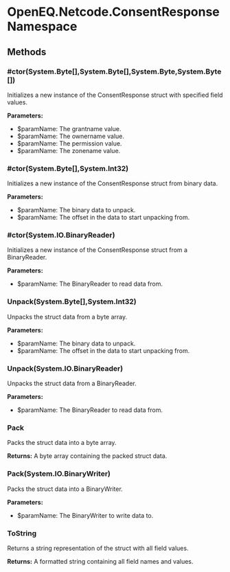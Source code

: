 ﻿# OpenEQ.Netcode.ConsentResponse Namespace

## Methods

### #ctor(System.Byte[],System.Byte[],System.Byte,System.Byte[])

Initializes a new instance of the ConsentResponse struct with specified field values.

**Parameters:**

- $paramName: The grantname value.
- $paramName: The ownername value.
- $paramName: The permission value.
- $paramName: The zonename value.

### #ctor(System.Byte[],System.Int32)

Initializes a new instance of the ConsentResponse struct from binary data.

**Parameters:**

- $paramName: The binary data to unpack.
- $paramName: The offset in the data to start unpacking from.

### #ctor(System.IO.BinaryReader)

Initializes a new instance of the ConsentResponse struct from a BinaryReader.

**Parameters:**

- $paramName: The BinaryReader to read data from.

### Unpack(System.Byte[],System.Int32)

Unpacks the struct data from a byte array.

**Parameters:**

- $paramName: The binary data to unpack.
- $paramName: The offset in the data to start unpacking from.

### Unpack(System.IO.BinaryReader)

Unpacks the struct data from a BinaryReader.

**Parameters:**

- $paramName: The BinaryReader to read data from.

### Pack

Packs the struct data into a byte array.

**Returns:** A byte array containing the packed struct data.

### Pack(System.IO.BinaryWriter)

Packs the struct data into a BinaryWriter.

**Parameters:**

- $paramName: The BinaryWriter to write data to.

### ToString

Returns a string representation of the struct with all field values.

**Returns:** A formatted string containing all field names and values.


